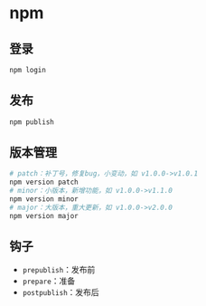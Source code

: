 # npm

## 登录

```bash
npm login
```

## 发布

```bash
npm publish
```

## 版本管理

```bash
# patch：补丁号，修复bug，小变动，如 v1.0.0->v1.0.1
npm version patch
# minor：小版本，新增功能，如 v1.0.0->v1.1.0
npm version minor
# major：大版本，重大更新，如 v1.0.0->v2.0.0
npm version major
```

## 钩子

- `prepublish`：发布前
- `prepare`：准备
- `postpublish`：发布后
